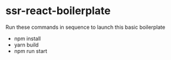 # ssr-react-boilerplate

Run these commands in sequence to launch this basic boilerplate
  * npm install
  * yarn build
  * npm run start
